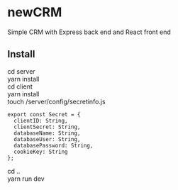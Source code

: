 # newCRM
Simple CRM with Express back end and React front end

## Install
cd server    
yarn install    
cd client    
yarn install       
touch /server/config/secretinfo.js

    export const Secret = {
      clientID: String,
      clientSecret: String,
      databaseName: String,
      databaseUser: String,
      databasePassword: String,
      cookieKey: String
    };

cd ..       
yarn run dev
